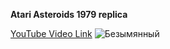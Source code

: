 <b> Atari Asteroids 1979 replica </b> 

  [YouTube Video Link](https://youtu.be/gwyD07931Isk)
  ![Безымянный](https://user-images.githubusercontent.com/57590394/178660985-c86a623e-f061-4a8d-9e00-b2bd52bd07e4.png)
